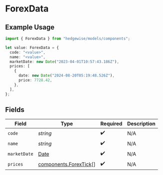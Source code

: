 # ForexData

## Example Usage

```typescript
import { ForexData } from "hedgewise/models/components";

let value: ForexData = {
  code: "<value>",
  name: "<value>",
  marketDate: new Date("2023-04-01T10:57:43.186Z"),
  prices: [
    {
      date: new Date("2024-08-20T05:19:48.526Z"),
      price: 7728.42,
    },
  ],
};
```

## Fields

| Field                                                                                         | Type                                                                                          | Required                                                                                      | Description                                                                                   |
| --------------------------------------------------------------------------------------------- | --------------------------------------------------------------------------------------------- | --------------------------------------------------------------------------------------------- | --------------------------------------------------------------------------------------------- |
| `code`                                                                                        | *string*                                                                                      | :heavy_check_mark:                                                                            | N/A                                                                                           |
| `name`                                                                                        | *string*                                                                                      | :heavy_check_mark:                                                                            | N/A                                                                                           |
| `marketDate`                                                                                  | [Date](https://developer.mozilla.org/en-US/docs/Web/JavaScript/Reference/Global_Objects/Date) | :heavy_check_mark:                                                                            | N/A                                                                                           |
| `prices`                                                                                      | [components.ForexTick](../../models/components/forextick.md)[]                                | :heavy_check_mark:                                                                            | N/A                                                                                           |